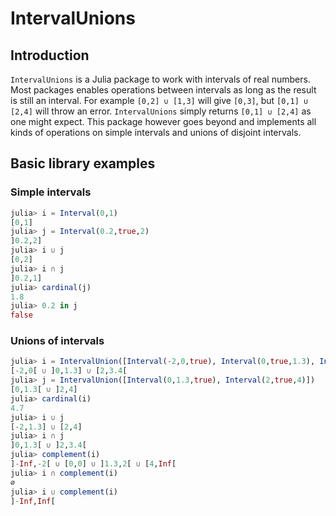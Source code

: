 # IntervalUnions

## Introduction

`IntervalUnions` is a Julia package to work with intervals of real numbers. Most packages enables operations between intervals as long as the result is still an interval. For example `[0,2] ∪ [1,3]` will give `[0,3]`, but `[0,1] ∪ [2,4]` will throw an error. `IntervalUnions` simply returns `[0,1] ∪ [2,4]` as one might expect. This package however goes beyond and implements all kinds of operations on simple intervals and unions of disjoint intervals.

## Basic library examples

### Simple intervals

```julia
julia> i = Interval(0,1)
[0,1]
julia> j = Interval(0.2,true,2)
]0.2,2]
julia> i ∪ j
[0,2]
julia> i ∩ j
]0.2,1]
julia> cardinal(j)
1.8
julia> 0.2 in j
false
```

### Unions of intervals

```julia
julia> i = IntervalUnion([Interval(-2,0,true), Interval(0,true,1.3), Interval(2,3.4,true)])
[-2,0[ ∪ ]0,1.3] ∪ [2,3.4[
julia> j = IntervalUnion([Interval(0,1.3,true), Interval(2,true,4)])
[0,1.3[ ∪ ]2,4]
julia> cardinal(i)
4.7
julia> i ∪ j
[-2,1.3] ∪ [2,4]
julia> i ∩ j
]0,1.3[ ∪ ]2,3.4[
julia> complement(i)
]-Inf,-2[ ∪ [0,0] ∪ ]1.3,2[ ∪ [4,Inf[
julia> i ∩ complement(i)
∅
julia> i ∪ complement(i)
]-Inf,Inf[
```

